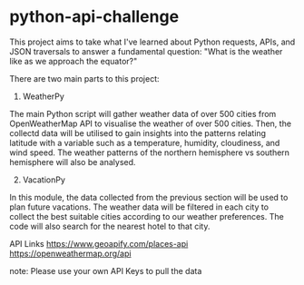# python-api-challenge

This project aims to take what I've learned about Python requests, APIs, and JSON traversals to answer a fundamental question: "What is the weather like as we approach the equator?"

There are two main parts to this project: 
1. WeatherPy

The main Python script will gather weather data of over 500 cities from OpenWeatherMap API to visualise the weather of over 500 cities. 
Then, the collectd data will be utilised to gain insights into the patterns relating latitude with a variable such as a temperature, humidity, cloudiness, and wind speed. The weather patterns of the northern hemisphere vs southern hemisphere will also be analysed.

2. VacationPy

In this module, the data collected from the previous section will be used to plan future vacations.
The weather data will be filtered in each city to collect the best suitable cities according to our weather preferences. The code will also search for the nearest hotel to that city.

API Links
https://www.geoapify.com/places-api
https://openweathermap.org/api

note: Please use your own API Keys to pull the data
